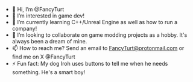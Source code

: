 - 👋 Hi, I’m @FancyTurt
- 👀 I’m interested in game dev!
- 🌱 I’m currently learning C++/Unreal Engine as well as how to run a company!
- 💞️ I’m looking to collaborate on game modding projects as a hobby. It's always been a dream of mine. 
- 📫 How to reach me? Send an email to FancyTurt@protonmail.com or find me on X @FancyTurt
- ⚡ Fun fact: My dog Iroh uses buttons to tell me when he needs something. He's a smart boy! 

<!---
FancyTurt/FancyTurt is a ✨ special ✨ repository because its `README.md` (this file) appears on your GitHub profile.
You can click the Preview link to take a look at your changes.
--->
